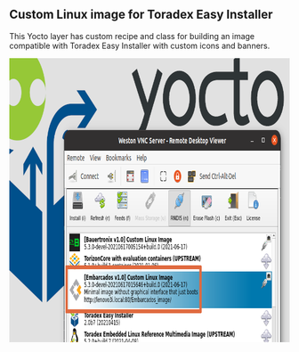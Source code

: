 ## Custom Linux image for Toradex Easy Installer

This Yocto layer has custom recipe and class for building an image compatible with Toradex Easy Installer with custom icons and banners.

<img src="https://raw.githubusercontent.com/giobauermeister/meta-embarcados/master/repo-banner.png" width="850" height="510" href="">

